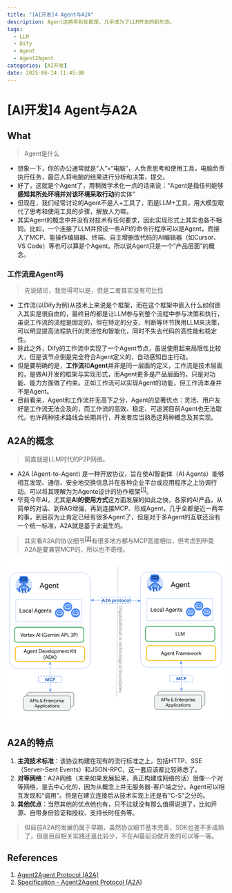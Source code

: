 ```yaml
---
title: "[AI开发]4 Agent与A2A"
description: Agent这两年到处都是，几乎成为了LLM开发的新形态。
tags:
  - LLM
  - Dify
  - Agent
  - Agent2Agent
categories: [AI开发]
date: 2025-06-14 11:45:00
---
```


# [AI开发]4 Agent与A2A

## What

> Agent是什么

- 想象一下，你的办公通常就是“人”+“电脑”，人负责思考和使用工具，电脑负责执行任务，最后人将电脑的结果进行分析和决策，提交。
- 好了，这就是个Agent了，用稍微学术化一点的话来说：“Agent是指任何能够**感知其所处环境并对该环境采取行动**的实体”
- 但现在，我们经常讨论的Agent不是人+工具了，而是LLM+工具，用大模型取代了思考和使用工具的步骤，解放人力嘛。
- 其实Agent的概念中并没有对技术有任何要求，因此实现形式上其实也各不相同。比如，一个连接了LLM并预设一些API的命令行程序可以是Agent，而接入了MCP、能操作编辑器、终端、自主增删改代码的AI编辑器（如Cursor、VS Code）等也可以算是个Agent。所以说Agent只是一个“产品层面”的概念。

### 工作流是Agent吗

> 先说结论，我觉得可以是，但是二者其实没有可比性

- 工作流(以Dify为例)从技术上来说是个框架，而在这个框架中嵌入什么如何嵌入其实是很自由的，最终目的都是让LLM参与到整个流程中参与决策和执行，虽说工作流的流程是固定的，但在特定的分支、判断等环节换用LLM来决策，可以明显提高流程执行的灵活性和智能化，同时不失去代码的高性能和稳定性。
- 除此之外，Dify的工作流中实现了一个Agent节点，虽说使用起来局限性比较大，但是该节点倒是完全符合Agent定义的，自动感知自主行动。
- 但是要明确的是，**工作流**和**Agent**并非是同一层面的定义，工作流是技术层面的，是做AI开发的框架与实现形式，而Agent更多是产品层面的，只是对功能、能力方面做了约束。正如工作流可以实现Agent的功能，但工作流本身并不是Agent。
- 目前看来，Agent和工作流并无高下之分，Agent的显著优点：灵活、用户友好是工作流无法企及的，而工作流的高效、稳定、可追溯目前Agent也无法取代。也许两种技术路线会长期并行，开发者应当熟悉这两种概念及其实现。

## A2A的概念

> 简直就是LLM时代的P2P网络。

- A2A (Agent-to-Agent) 是一种开放协议，旨在使AI智能体（AI Agents）能够相互发现、通信、安全地交换信息并在各种企业平台或应用程序之上协调行动。可以将其理解为为Agente设计的协作框架<sup>[[1]](#references)</sup>。
- 毕竟今年AI，尤其是**AI的使用方式**这方面发展的如此之快，各家的AI产品，从简单的对话、到RAG增强，再到连接MCP、形成Agent，几乎全都是近一两年的事，到目前为止肯定已经有很多Agent了，但是对于多Agent的互联还没有一个统一标准，A2A就是基于此诞生的。

> 其实看A2A的协议细节<sup>[[2]](#references)</sup>有很多地方都与MCP高度相似，但考虑到毕竟A2A是要兼容MCP的，所以也不奇怪。

![a2a-mcp-readme](./Agent与A2A/a2a-mcp-readme.png)

## A2A的特点

1. **主流技术标准**：该协议构建在现有的流行标准之上，包括HTTP、SSE（Server-Sent Events）和JSON-RPC，这一套应该都比较熟悉了。
2. **对等网络**：A2A网络（未来如果发展起来，真正构建成网络的话）很像一个对等网络，是去中心化的，因为从概念上并无服务器-客户端之分，Agent可以相互发现和“调用”。但是在建立连接后从技术实现上还是有"C-S"之分的。
3. **其他优点**：当然其他的优点他也有，只不过就没有那么值得说道了，比如开源、自带身份验证和授权、支持长时任务等。

> 但目前A2A的发展仍属于早期，虽然协议细节基本完善，SDK也差不多成熟了，但是目前相关实践还是比较少，不在AI最前沿做开发的可以等一等。

## References

1. [Agent2Agent Protocol (A2A)](https://google-a2a.github.io/A2A/latest/)
2. [Specification - Agent2Agent Protocol (A2A)](https://google-a2a.github.io/A2A/specification/)
